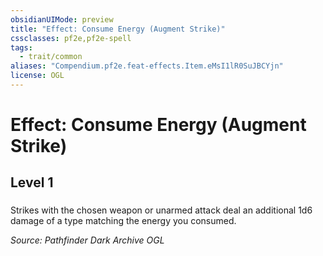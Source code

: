 ```yaml
---
obsidianUIMode: preview
title: "Effect: Consume Energy (Augment Strike)"
cssclasses: pf2e,pf2e-spell
tags:
  - trait/common
aliases: "Compendium.pf2e.feat-effects.Item.eMsI1lR0SuJBCYjn"
license: OGL
---
```

# Effect: Consume Energy (Augment Strike)
## Level 1
### 






Strikes with the chosen weapon or unarmed attack deal an additional 1d6 damage of a type matching the energy you consumed.

*Source: Pathfinder Dark Archive*
*OGL*